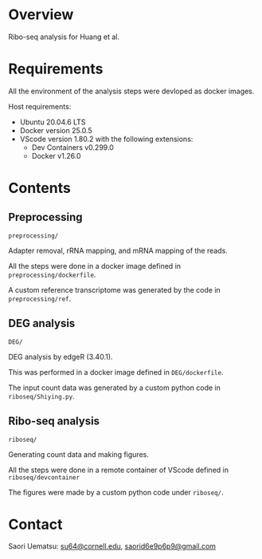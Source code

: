 # Overview

Ribo-seq analysis for Huang et al.

# Requirements

All the environment of the analysis steps were devloped as docker images.

Host requirements:

+ Ubuntu 20.04.6 LTS
+ Docker version 25.0.5
+ VScode version 1.80.2 with the following extensions:
  + Dev Containers v0.299.0
  + Docker v1.26.0

# Contents

## Preprocessing

`preprocessing/`

Adapter removal, rRNA mapping, and mRNA mapping of the reads.

All the steps were done in a docker image defined in `preprocessing/dockerfile`.

A custom reference transcriptome was generated by the code in `preprocessing/ref`.

## DEG analysis

`DEG/`

DEG analysis by edgeR (3.40.1).

This was performed in a docker image defined in `DEG/dockerfile`.

The input count data was generated by a custom python code in `riboseq/Shiying.py`.

## Ribo-seq analysis

`riboseq/`

Generating count data and making figures.

All the steps were done in a remote container of VScode defined in `riboseq/devcontainer`

The figures were made by a custom python code under `riboseq/`.

# Contact

Saori Uematsu: su64@cornell.edu, saorid6e9p6p9@gmail.com
